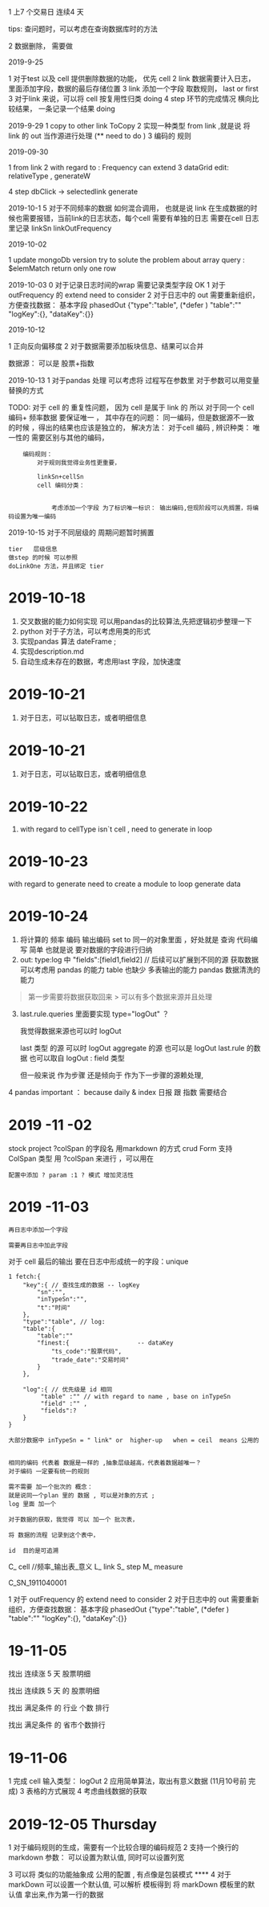 1 上7 个交易日  连续4 天 



tips:
    查问题时，可以考虑在查询数据库时的方法



2 数据删除， 需要做    


2019-9-25


1 对于test 以及 cell 提供删除数据的功能， 优先 cell 
2 link 数据需要计入日志，里面添加字段，数据的最后存储位置 
3 link 添加一个字段 取数规则， last  or first 
3 对于link 来说，可以将 cell 按复用性归类 doing 
4  step  环节的完成情况  横向比较结果， 一条记录一个结果 doing 


2019-9-29
1 copy to other link   ToCopy
2 实现一种类型 from link ,就是说 将 link 的 out 当作源进行处理   (** need to do )
3 编码的 规则


2019-09-30

1 from link
2  with regard to : Frequency can extend 
3 dataGrid edit:    
    relativeType , 
    generateW

4 step  dbClick -> selectedlink  generate 

2019-10-1
5 对于不同频率的数据 如何混合调用，
    也就是说 link 在生成数据的时候也需要报错，当前link的日志状态，每个cell 需要有单独的日志
    需要在cell 日志里记录 linkSn linkOutFrequency


2019-10-02

1 update mongoDb version try to solute the problem about   array query : $elemMatch  return only one row 


2019-10-03
0 对于记录日志时间的wrap 需要记录类型字段 OK
1 对于 outFrequency 的 extend  need to consider
2 对于日志中的 out 需要重新组织，方便查找数据：
    基本字段  phasedOut {"type":"table",  (*defer )
                         "table":""
                        "logKey":{},
                        "dataKey":{}}


2019-10-12

1 正向反向偏移度
2 对于数据需要添加板块信息、结果可以合并

数据源：  可以是 股票+指数 




2019-10-13
1 对于pandas 处理 可以考虑将 过程写在参数里
  对于参数可以用变量替换的方式

TODO:
对于 cell 的 重复性问题， 
    因为 cell 是属于 link 的 所以 对于同一个 cell 编码+ 频率数据 要保证唯一 ，
    其中存在的问题：
        同一编码，但是数据源不一致的时候 ，得出的结果也应该是独立的，
        解决方法：
            对于cell 编码 , 辨识种类： 唯一性的 需要区别与其他的编码，

        编码规则：
            对于规则我觉得业务性更重要，

            linkSn+cellSn
            cell 编码分类：
                

                考虑添加一个字段 为了标识唯一标识： 输出编码,但现阶段可以先搁置，将编码设置为唯一编码

                
                

2019-10-15
    对于不同层级的 周期问题暂时搁置

    tier   层级信息     
    做step 的时候 可以参照 
    doLinkOne 方法，并且绑定 tier



# 2019-10-18
   1. 交叉数据的能力如何实现 可以用pandas的比较算法,先把逻辑初步整理一下
   2. python 对于子方法，可以考虑用类的形式 
   3. 实现pandas 算法  dateFrame ;
   4. 实现description.md
   5. 自动生成未存在的数据，考虑用last 字段，加快速度

# 2019-10-21
 1. 对于日志，可以钻取日志，或者明细信息 

  

# 2019-10-21
 1. 对于日志，可以钻取日志，或者明细信息 

# 2019-10-22
 1. with regard to cellType isn`t cell , need to generate in loop


# 2019-10-23
 with regard to generate need to create a module to loop generate data 


# 2019-10-24
1. 将计算的 频率 编码 输出编码 set to 同一的对象里面 ，好处就是 查询 代码编写 简单 也就是说 要对数据的字段进行归纳
2. out:
 type:log 中
 "fields":[field1,field2] // 后续可以扩展到不同的源 获取数据 可以考虑用 pandas 的能力
 table 也缺少 多表输出的能力 pandas 数据清洗的能力
  > 第一步需要将数据获取回来 
        > 可以有多个数据来源并且处理
3.  last.rule.queries 里面要实现 type="logOut" ？

    我觉得数据来源也可以时 logOut 
    
    last 类型 的源 可以时 logOut
    aggregate 的源 也可以是 logOut
    last.rule 的数据 也可以取自 logOut : field 类型

    但一般来说 作为步骤 还是倾向于 作为下一步骤的源赖处理,

4 pandas important ： because  daily & index 日报 跟 指数 需要结合


# 2019 -11 -02  
  stock  project
?colSpan 的字段名 用markdown 的方式 
    crud Form 支持  ColSpan 类型   用 ?colSpan 来进行  ，可以用在


    配置中添加 ? param :1 ? 模式 增加灵活性      


# 2019 -11-03

    再日志中添加一个字段 

    需要再日志中加此字段 

   对于 cell 最后的输出 要在日志中形成统一的字段：unique
<!-- 驼峰自定义的字段，下划线方式：接口获取的字段 -->
    1 fetch:{
        "key":{ // 查找生成的数据 -- logKey 
            "sn":"",
            "inTypeSn":"",
            "t":"时间"
        },
        "type":"table", // log:
        "table":{
            "table":""
            "finest:{                   -- dataKey 
                "ts_code":"股票代码",
                "trade_date":"交易时间"
            }
        },
        
        "log":{ // 优先级是 id 相同
             "table" :"" // with regard to name , base on inTypeSn 
             "field" :"" ,
             "fields":?
        }
    }

    大部分数据中 inTypeSn = " link" or  higher-up   when = ceil  means 公用的 


    相同的编码 代表着 数据是一样的 ,抽象层级越高，代表着数据越唯一？ 
    对于编码 一定要有统一的规则

    需不需要 加一个批次的 概念：
    就是说同一个plan 里的 数据 , 可以是对象的方式 ;
    log 里面 加一个 

    对于数据的获取，我觉得 可以 加一个 批次表，

    将 数据的流程 记录到这个表中，

    id  目的是可追溯 

C_  cell  //频率_输出表_意义
L_  link
S_  step
M_  measure


C_SN_1911040001



1 对于 outFrequency 的 extend  need to consider
2 对于日志中的 out 需要重新组织，方便查找数据：
    基本字段  phasedOut {"type":"table",  (*defer )
                         "table":""
                        "logKey":{},
                        "dataKey":{}}




                        
# 19-11-05

找出 连续涨 5 天 股票明细

找出 连续跌 5 天 的 股票明细

找出 满足条件 的 行业 个数 排行 

找出 满足条件 的 省市个数排行
     
    


# 19-11-06

1 完成 cell 输入类型： logOut 
2 应用简单算法，取出有意义数据   (11月10号前 完成)
3 表格的方式展现
4 考虑曲线数据的获取




# 2019-12-05  Thursday 

1 对于编码规则的生成，需要有一个比较合理的编码规范
2 支持一个换行的 markdown 参数： 可以设置为默认值, 同时可以设置列宽 

3 可以将 类似的功能抽象成 公用的配置 , 有点像是包装模式 **** 
4  对于markDown 可以设置一个默认值, 可以解析 模板得到 
将 markDown 模板里的默认值 拿出来,作为第一行的数据